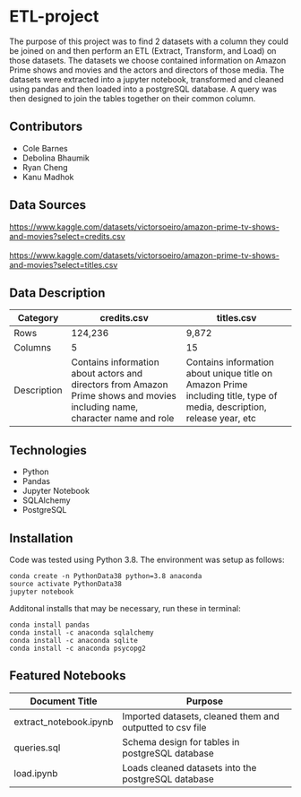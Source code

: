 # ETL-project
The purpose of this project was to find 2 datasets with a column they could be joined on and then perform an ETL (Extract, Transform, and Load) on those datasets. The datasets we choose contained information on Amazon Prime shows and movies and the actors and directors of those media. The datasets were extracted into a jupyter notebook, transformed and cleaned using pandas and then loaded into a postgreSQL database. A query was then designed to join the tables together on their common column.

## Contributors
* Cole Barnes
* Debolina Bhaumik
* Ryan Cheng
* Kanu Madhok

## Data Sources
https://www.kaggle.com/datasets/victorsoeiro/amazon-prime-tv-shows-and-movies?select=credits.csv
<br>
<br>
https://www.kaggle.com/datasets/victorsoeiro/amazon-prime-tv-shows-and-movies?select=titles.csv

## Data Description
| Category | credits.csv | titles.csv |
| ------------- | ------------- | -------------|
| Rows | 124,236 | 9,872 |
| Columns | 5 | 15 |
| Description | Contains information about actors and directors from Amazon Prime shows and movies including name, character name and role | Contains information about unique title on Amazon Prime including title, type of media, description, release year, etc |

## Technologies
* Python
* Pandas
* Jupyter Notebook
* SQLAlchemy
* PostgreSQL

## Installation
Code was tested using Python 3.8. The environment was setup as follows:
```
conda create -n PythonData38 python=3.8 anaconda
source activate PythonData38
jupyter notebook
```
Additonal installs that may be necessary, run these in terminal:
```
conda install pandas
conda install -c anaconda sqlalchemy
conda install -c anaconda sqlite
conda install -c anaconda psycopg2
```

## Featured Notebooks
| Document Title | Purpose |
| ------------- | ------------- |
| extract_notebook.ipynb | Imported datasets, cleaned them and outputted to csv file |
| queries.sql | Schema design for tables in postgreSQL database |
| load.ipynb | Loads cleaned datasets into the postgreSQL database |